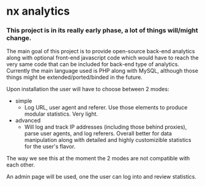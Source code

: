 nx analytics
============

### This project is in its really early phase, a lot of things will/might change.

The main goal of this project is to provide open-source back-end analytics along with optional front-end javascript code which would have to reach the very same code that can be included for back-end type of analytics. Currently the main language used is PHP along with MySQL, although those things might be extended/ported/binded in the future.

Upon installation the user will have to choose between 2 modes:
* simple
    * Log URL, user agent and referer. Use those elements to produce modular statistics. Very light.
* advanced
    * Will log and track IP addresses (including those behind proxies), parse user agents, and log referers. Overall better for data manipulation along with detailed and highly customizible statistics for the user's flavor.

The way we see this at the moment the 2 modes are not compatible with each other.

An admin page will be used, one the user can log into and review statistics.
